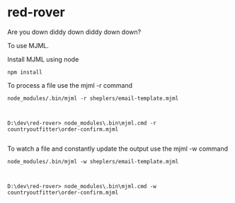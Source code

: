 # red-rover
Are you down diddy down diddy down down?

To use MJML. 

Install MJML using node
```
npm install
```

To process a file use the mjml -r command
```
node_modules/.bin/mjml -r sheplers/email-template.mjml



D:\dev\red-rover> node_modules\.bin\mjml.cmd -r countryoutfitter\order-confirm.mjml


```


To watch a file and constantly update the output use the mjml -w command
```
node_modules/.bin/mjml -w sheplers/email-template.mjml



D:\dev\red-rover> node_modules\.bin\mjml.cmd -w countryoutfitter\order-confirm.mjml
```